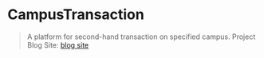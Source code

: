 # CampusTransaction
> A platform for second-hand transaction on specified campus.
Project Blog Site: [blog site](https://12jack21.github.io/CampusTransaction/)
